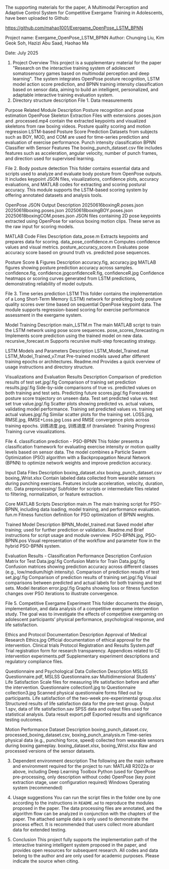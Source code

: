 The supporting materials for the paper, A Multimodal Perception and Adaptive Control System for Competitive Exergame Training in Adolescents, have been uploaded to Github:

https://github.com/mahao1001/Exergame_OpenPose_LSTM_BPNN

Project name: Exergame_OpenPose_LSTM_BPNN
Author: Chunqing Liu, Kim Geok Soh, Hazizi Abu Saad, Haohao Ma

Date: July 2025
1. Project Overview
This project is a supplementary material for the paper "Research on the interactive training system of adolescent somatosensory games based on multimodal perception and deep learning". The system integrates OpenPose posture recognition, LSTM model action score prediction, and BPNN training intensity classification based on sensor data, aiming to build an intelligent, personalized, and adaptable interactive training evaluation system.
2. Directory structure description
File 1. Data measurements

 
Purpose	Related Module	Description
Posture recognition and pose estimation	OpenPose Skeleton Extraction	Files with extensions .poses.json and .processed.mp4 contain the extracted keypoints and visualized skeletons from raw boxing videos.
Posture quality scoring and motion regression	LSTM-based Posture Score Prediction	Datasets from subjects such as BOY, MOD, and COM are used for time-series prediction and evaluation of exercise performance.
Punch intensity classification	BPNN Classifier with Sensor Features	The boxing_punch_dataset.csv file includes features such as acceleration, angular velocity, number of punch frames, and direction used for supervised learning.

File 2. Body posture detection
This folder contains essential data and scripts used to analyze and evaluate body posture from OpenPose outputs. It includes keypoint JSON files, visualizations, confidence plots, accuracy evaluations, and MATLAB codes for extracting and scoring postural accuracy. This module supports the LSTM-based scoring system by offering annotated datasets and analysis tools.
 

OpenPose JSON Output	Description
20250616boxingR.poses.json
20250618boxing.poses.json
20250618boxingBOY.poses.json
20250618boxingCOM.poses.json	JSON files containing 2D pose keypoints extracted using OpenPose for various boxing motion clips. These serve as the raw input for scoring models.


MATLAB Code Files	Description
data_pose.m	Extracts keypoints and prepares data for scoring.
data_pose_confidence.m	Computes confidence values and visual metrics.
posture_accuracy_score.m	Evaluates pose accuracy score based on ground truth vs. predicted pose sequences.


Posture Score & Figures	Description
accuracy.fig, accuracy.jpg	MATLAB figures showing posture prediction accuracy across samples.
confidence.fig, confidence.jpgconfidenceR.fig, confidenceR.jpg	Confidence heatmaps or scoring curves generated from LSTM predictions, demonstrating reliability of model outputs.




File 3. Time series prediction LSTM
This folder contains the implementation of a Long Short-Term Memory (LSTM) network for predicting body posture quality scores over time based on sequential OpenPose keypoint data. The module supports regression-based scoring for exercise performance assessment in the exergame system.
 

Model Training	Description
main_LSTM.m	The main MATLAB script to train the LSTM network using pose score sequences.
pose_scores_forecasting.m	Implements score prediction using the trained model on new data.
recursive_forecast.m	Supports recursive multi-step forecasting strategy.

LSTM Models and Parameters	Description
LSTM_Model_Trained.mat
LSTM_Model_Trained_v7.mat	Pre-trained models saved after different training epochs or architectures.
Readme.md	Provides a quick overview of usage instructions and directory structure.

Visualizations and Evaluation Results	Description
Comparison of prediction results of test set.jpg/.fig
Comparison of training set prediction results.jpg/.fig	Side-by-side comparisons of true vs. predicted values on both training and test sets.
Predicting future scores.jpg/.fig	Forecasted posture score trajectory on unseen data.
Test set predicted value vs. test set true value.jpg/.fig	Scatter plots showing predicted vs. actual values, validating model performance.
Training set predicted values vs. training set actual values.jpg/.fig	Similar scatter plots for the training set.
LOSS.jpg, RMSE.jpg, RMSE+Loss.jpg	Loss and RMSE convergence plots across training epochs.
训练进度.jpg, 训练进度.tif (translated: Training Progress)	Training curve visualizations.


File 4. classification prediction - PSO-BPNN
This folder presents a classification framework for evaluating exercise intensity or motion quality levels based on sensor data. The model combines a Particle Swarm Optimization (PSO) algorithm with a Backpropagation Neural Network (BPNN) to optimize network weights and improve prediction accuracy.
 
Input Data Files	Description
boxing_dataset.xlsx
boxing_punch_dataset.csv
boxing_Wrist.xlsx	Contain labeled data collected from wearable sensors during punching exercises. Features include acceleration, velocity, duration, etc.
Data preprocessing/	Subfolder for scripts or intermediate files related to filtering, normalization, or feature extraction.

Core MATLAB Scripts	Description
main.m	The main training script for PSO-BPNN, including data loading, model training, and performance evaluation.
fun.m	Fitness function definition for PSO optimization of BPNN weights.

Trained Model	Description
BPNN_Model_trained.mat	Saved model after training; used for further prediction or validation.
Readme.md	Brief instructions for script usage and module overview.
PSO-BPNN.jpg, 
PSO-BPNN.pos	Visual representation of the workflow and parameter flow in the hybrid PSO-BPNN system.

Evaluation Results - Classification Performance	Description
Confusion Matrix for Test Data.jpg/.fig
Confusion Matrix for Train Data.jpg/.fig	Confusion matrices showing prediction accuracy across different classes (e.g., low/medium/high intensity).
Comparison of prediction results of test set.jpg/.fig
Comparison of prediction results of training set.jpg/.fig	Visual comparisons between predicted and actual labels for both training and test sets.
Model iteration error.jpg/.fig	Graphs showing loss or fitness function changes over PSO iterations to illustrate convergence.



File 5. Competitive Exergame Experiment
This folder documents the design, implementation, and data analysis of a competitive exergame intervention study. The goal was to investigate the effects of competitive exergaming on adolescent participants’ physical performance, psychological response, and life satisfaction.
 
Ethics and Protocol Documentation	Description
Approval of Medical Research Ethics.jpg	Official documentation of ethical approval for the intervention.
Clinical trials Protocol Registration and Results System.pdf	Trial registration form for research transparency.
Appendices related to CE intervention experiments.pdf	Supplementary experiment descriptions and regulatory compliance files.

Questionnaire and Psychological Data Collection	Description
MSLSS Questionnaire.pdf, 
MSLSS Questionnaire.sav	Multidimensional Students' Life Satisfaction Scale files for measuring life satisfaction before and after the intervention.
Questionnaire collection1.jpg 
to Questionnaire collection3.jpg	Scanned physical questionnaire forms filled out by participants.
Life satisfaction of the two-week pre-experimental group.xlsx	Structured results of life satisfaction data for the pre-test group.
Output 1.spv, 
data of life satisfaction.sav	SPSS data and output files used for statistical analysis.
Data result export.pdf	Exported results and significance testing outcomes.

Motion Performance Dataset	Description
boxing_punch_dataset.csv,
processed_boxing_dataset.csv, 
boxing_punch_analysis.m	Time-series physical data (e.g., punching force, speed) collected from wearable sensors during boxing gameplay.
boxing_dataset.xlsx, 
boxing_Wrist.xlsx	Raw and processed versions of the sensor datasets.


3. Dependent environment description
The following are the main software and environment required for the project to run:
	MATLAB R2022a or above, including Deep Learning Toolbox
	Python (used for OpenPose pre-processing, only description without code)
 OpenPose (key point extraction stage, user configuration required)
	Windows Operating system (recommended)

4. Usage suggestions
 You can run the script files in the folder one by one according to the instructions in `README.md` to reproduce the modules proposed in the paper.
 The data processing files are annotated, and the algorithm flow can be analyzed in conjunction with the chapters of the paper.
 The attached sample data is only used to demonstrate the process effect. It is recommended that users collect more abundant data for extended testing.

5. Conclusion
This project fully supports the implementation path of the interactive training intelligent system proposed in the paper, and provides open resources for subsequent research. All codes and data belong to the author and are only used for academic purposes. Please indicate the source when citing.
